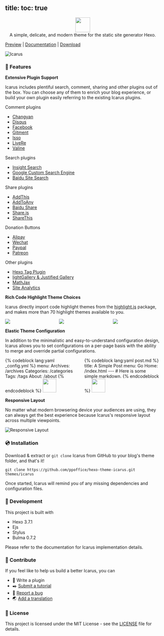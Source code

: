 title:
toc: true
---
<p align="center" class="has-mb-6">
<img class="not-gallery-item" style="height:48px" src="/hexo-theme-icarus/images/logo.svg">
<br> A simple, delicate, and modern theme for the static site generator Hexo.
</p>
<p class="is-size-6 has-text-centered">
<a href="http://ppoffice.github.io/hexo-theme-icarus/">Preview</a> |
<a href="http://ppoffice.github.io/hexo-theme-icarus/categories/">Documentation</a> |
<a href="https://github.com/ppoffice/hexo-theme-icarus/archive/master.zip">Download</a>
</p>

![Icarus](/hexo-theme-icarus/gallery/preview.png "Icarus Preview")

### :gift: Features

**Extensive Plugin Support**

Icarus includes plentiful search, comment, sharing and other plugins out of the box. You can choose any of them to enrich your
blog experience, or build your own plugin easily referring to the existing Icarus plugins.

Comment plugins

- [Changyan](/hexo-theme-icarus/Plugins/Comment/changyan-comment-plugin/)
- [Disqus](/hexo-theme-icarus/Plugins/Comment/disqus-comment-plugin/)
- [Facebook](/hexo-theme-icarus/Plugins/Comment/facebook-comment-plugin/)
- [Gitment](/hexo-theme-icarus/Plugins/Comment/gitment-comment-plugin/)
- [Isso](/hexo-theme-icarus/Plugins/Comment/isso-comment-plugin/)
- [LiveRe](/hexo-theme-icarus/Plugins/Comment/livere-comment-plugin/)
- [Valine](/hexo-theme-icarus/Plugins/Comment/valine-comment-plugin/)

Search plugins

- [Insight Search](/hexo-theme-icarus/Plugins/Search/insight-search-plugin/)
- [Google Custom Search Engine](/hexo-theme-icarus/Plugins/Search/google-cse-plugin/)
- [Baidu Site Search](/hexo-theme-icarus/Plugins/Search/baidu-search-plugin/)

Share plugins

- [AddThis](/hexo-theme-icarus/Plugins/Share/addthis-share-plugin/)
- [AddToAny](/hexo-theme-icarus/Plugins/Share/addtoany-share-plugin/)
- [Baidu Share](/hexo-theme-icarus/Plugins/Share/baidu-share-plugin/)
- [Share.js](/hexo-theme-icarus/Plugins/Share/share-js-share-plugin/)
- [ShareThis](/hexo-theme-icarus/Plugins/Share/sharethis-share-plugin/)

Donation Buttons

- [Alipay](/hexo-theme-icarus/Plugins/Donation/making-money-off-your-blog-with-donation-buttons/#Alipay)
- [Wechat](/hexo-theme-icarus/Plugins/Donation/making-money-off-your-blog-with-donation-buttons/#Wechat)
- [Paypal](/hexo-theme-icarus/Plugins/Donation/making-money-off-your-blog-with-donation-buttons/#Paypal)
- [Patreon](/hexo-theme-icarus/Plugins/Donation/making-money-off-your-blog-with-donation-buttons/#Patreon)

Other plugins

- [Hexo Tag Plugin](/hexo-theme-icarus/Configuration/Posts/hexo-built-in-tag-helpers/)
- [lightGallery & Justified Gallery](/hexo-theme-icarus/Plugins/General/gallery-plugin/)
- [MathJax](/hexo-theme-icarus/Plugins/General/mathjax-plugin/)
- [Site Analytics](/hexo-theme-icarus/Plugins/General/site-analytics-plugin/)

**Rich Code Highlight Theme Choices**

Icarus directly import code highlight themes from the [highlight.js](https://highlightjs.org/) package, and makes more than
70 highlight themes available to you.

<div class="columns is-multiline is-mobile">
<div class="column is-half-mobile"><img src="/hexo-theme-icarus/gallery/code-highlight/atom-one-light.png"></div>
<div class="column is-half-mobile"><img src="/hexo-theme-icarus/gallery/code-highlight/monokai.png"></div>
<div class="column is-half-mobile"><img src="/hexo-theme-icarus/gallery/code-highlight/androidstudio.png"></div>
</div>

**Elastic Theme Configuration**

In addition to the minimalistic and easy-to-understand configuration design, Icarus allows you to set configurations on a
per-page basis with the ability to merge and override partial configurations.

<div class="columns is-multiline">
    <div class="column is-half is-12-mobile">
        {% codeblock lang:yaml _config.yml %}
        menu:
          Archives: /archives
          Categories: /categories
          Tags: /tags
          About: /about
        {% endcodeblock %}
        <img class="not-gallery-item" style="height:44px" src="/hexo-theme-icarus/gallery/navbar/main-config.png">
    </div>
    <div class="column is-half is-12-mobile">
        {% codeblock lang:yaml post.md %}
        title: A Simple Post
        menu:
          Go Home: /index.html
        ---
        # Here is some simple markdown.
        {% endcodeblock %}
        <img class="not-gallery-item" style="height:44px" src="/hexo-theme-icarus/gallery/navbar/post-config.png">
    </div>
</div>

**Responsive Layout**

No matter what modern browsering device your audiences are using, they can always get the best experience because Icarus's responsive
layout across multiple viewpoints.

![Responsive Layout](/hexo-theme-icarus/gallery/responsive.png)

### :cd: Installation

Download & extract or `git clone` Icarus from GitHub to your blog's theme folder, and that's it!

```shell
git clone https://github.com/ppoffice/hexo-theme-icarus.git themes/icarus
```

Once started, Icarus will remind you of any missing dependencies and configuration files.

### :hammer: Development

This project is built with

- Hexo 3.7.1
- Ejs
- Stylus
- Bulma 0.7.2

Please refer to the documentation for Icarus implementation details.

### :tada: Contribute

If you feel like to help us build a better Icarus, you can

- :electric_plug: Write a plugin
- :black_nib: <a href="https://github.com/ppoffice/hexo-theme-icarus/new/site/source/_posts">Submit a tutorial</a>
- :triangular_flag_on_post: <a href="https://github.com/ppoffice/hexo-theme-icarus/issues/new">Report a bug</a>
- :earth_asia: <a href="https://github.com/ppoffice/hexo-theme-icarus/tree/master/languages">Add a translation</a>

### :memo: License

This project is licensed under the MIT License - see the [LICENSE](https://github.com/ppoffice/hexo-theme-icarus/blob/master/LICENSE) file for details.
